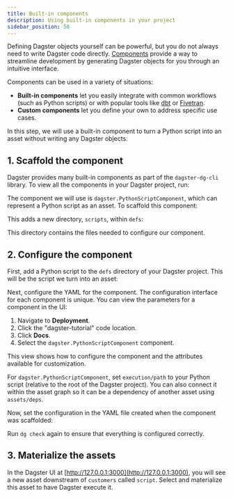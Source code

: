 ```yaml
---
title: Built-in components
description: Using built-in components in your project
sidebar_position: 50
---
```


Defining Dagster objects yourself can be powerful, but you do not always need to write Dagster code directly. [Components](/guides/build/components) provide a way to streamline development by generating Dagster objects for you through an intuitive interface.

Components can be used in a variety of situations:

- **Built-in components** let you easily integrate with common workflows (such as Python scripts) or with popular tools like [dbt](https://www.getdbt.com/) or [Fivetran](https://www.fivetran.com/).
- **Custom components** let you define your own to address specific use cases.

In this step, we will use a built-in component to turn a Python script into an asset without writing any Dagster objects.

## 1. Scaffold the component

Dagster provides many built-in components as part of the `dagster-dg-cli` library. To view all the components in your Dagster project, run:

<CliInvocationExample path="docs_snippets/docs_snippets/guides/tutorials/dagster-tutorial/commands/dg-list-components.txt" />

The component we will use is `dagster.PythonScriptComponent`, which can represent a Python script as an asset. To scaffold this component:

<CliInvocationExample path="docs_snippets/docs_snippets/guides/tutorials/dagster-tutorial/commands/dg-scaffold-python-component.txt" />

This adds a new directory, `scripts`, within `defs`:

<CliInvocationExample path="docs_snippets/docs_snippets/guides/tutorials/dagster-tutorial/tree/step-3.txt" />

This directory contains the files needed to configure our component.

## 2. Configure the component

First, add a Python script to the `defs` directory of your Dagster project. This will be the script we turn into an asset:

<CodeExample
  path="docs_snippets/docs_snippets/guides/tutorials/dagster-tutorial/src/dagster_tutorial/defs/my_script.py"
  language="python"
  title="src/dagster_tutorial/defs/my_script.py"
/>

Next, configure the YAML for the component. The configuration interface for each component is unique. You can view the parameters for a component in the UI:

1. Navigate to **Deployment**.
2. Click the "dagster-tutorial" code location.
3. Click **Docs**.
4. Select the `dagster.PythonScriptComponent` component.

This view shows how to configure the component and the attributes available for customization.

For `dagster.PythonScriptComponent`, set `execution/path` to your Python script (relative to the root of the Dagster project). You can also connect it within the asset graph so it can be a dependency of another asset using `assets/deps`.

Now, set the configuration in the YAML file created when the component was scaffolded:

<CodeExample
  path="docs_snippets/docs_snippets/guides/tutorials/dagster-tutorial/src/dagster_tutorial/defs/script/defs.yaml"
  language="yaml"
  title="src/dagster_tutorial/defs/script/defs.yaml"
/>

Run `dg check` again to ensure that everything is configured correctly.

## 3. Materialize the assets

In the Dagster UI at [http://127.0.0.1:3000](http://127.0.0.1:3000), you will see a new asset downstream of `customers` called `script`. Select and materialize this asset to have Dagster execute it.
